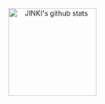 <div align="center">
<a href="https://github.com/lxxjxxki"><img align="center" style="height:180px" src="https://github-readme-stats.vercel.app/api?username=lxxjxxki&show_icons=true&include_all_commits=true&theme=nord&hide_border=true" alt="JINKI's github stats" /></a>
</div>
